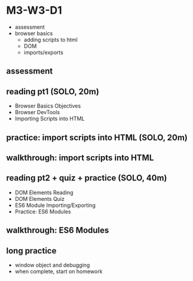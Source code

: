 # M3-W3-D1

- assessment
- browser basics
  - adding scripts to html
  - DOM
  - imports/exports
  
## assessment

## reading pt1 (SOLO, 20m)

- Browser Basics Objectives
- Browser DevTools
- Importing Scripts into HTML

## practice: import scripts into HTML (SOLO, 20m)

## walkthrough: import scripts into HTML

## reading pt2 + quiz + practice (SOLO, 40m)

- DOM Elements Reading
- DOM Elements Quiz
- ES6 Module Importing/Exporting
- Practice: ES6 Modules

## walkthrough: ES6 Modules 

## long practice

- window object and debugging
- when complete, start on homework
